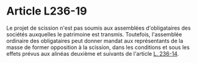 # Article L236-19

Le projet de scission n'est pas soumis aux assemblées d'obligataires des sociétés auxquelles le patrimoine est transmis. Toutefois, l'assemblée ordinaire des obligataires peut donner mandat aux représentants de la masse de former opposition à la scission, dans les conditions et sous les effets prévus aux alinéas deuxième et suivants de l'article <a href='/affichCodeArticle.do?cidTexte=LEGITEXT000005634379&idArticle=LEGIARTI000006229896&dateTexte=&categorieLien=cid' title='Code de commerce - art. L236-14 (V)'>L. 236-14</a>.